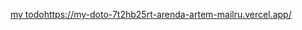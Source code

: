 [my todo](https://my-doto-7t2hb25rt-arenda-artem-mailru.vercel.app/)https://my-doto-7t2hb25rt-arenda-artem-mailru.vercel.app/
